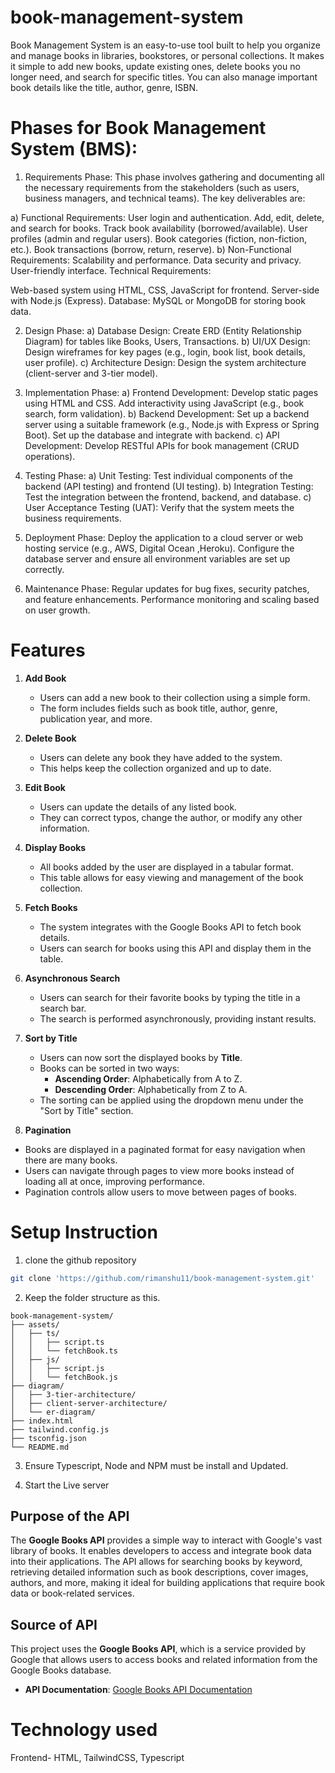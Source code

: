# book-management-system
Book Management System is an easy-to-use tool built to help you organize and manage books in libraries, bookstores, or personal collections. It makes it simple to add new books, update existing ones, delete books you no longer need, and search for specific titles. You can also manage important book details like the title, author, genre, ISBN. 

# Phases for Book Management System (BMS):

1. Requirements Phase:
This phase involves gathering and documenting all the necessary requirements from the stakeholders (such as users, business managers, and technical teams). The key deliverables are:

a) Functional Requirements:
	User login and authentication.
	Add, edit, delete, and search for books.
	Track book availability (borrowed/available).
	User profiles (admin and regular users).
	Book categories (fiction, non-fiction, etc.).
	Book transactions (borrow, return, reserve).
b) Non-Functional Requirements:
	Scalability and performance.
	Data security and privacy.
	User-friendly interface.
	Technical Requirements:

Web-based system using HTML, CSS, JavaScript for frontend.
Server-side with Node.js (Express).
Database: MySQL or MongoDB for storing book data.

2. Design Phase:
a) Database Design:
	Create ERD (Entity Relationship Diagram) for tables like Books, Users, Transactions.
b) UI/UX Design:
	Design wireframes for key pages (e.g., login, book list, book details, user profile).
c) Architecture Design:
        Design the system architecture (client-server and 3-tier model).

3. Implementation Phase:
a) Frontend Development:
	Develop static pages using HTML and CSS.
	Add interactivity using JavaScript (e.g., book search, form validation).
b) Backend Development:
	Set up a backend server using a suitable framework (e.g., Node.js with Express or Spring Boot).
	Set up the database and integrate with backend.
c) API Development:
	Develop RESTful APIs for book management (CRUD operations).

4. Testing Phase:
a) Unit Testing:
	Test individual components of the backend (API testing) and frontend (UI testing).
b) Integration Testing:
	Test the integration between the frontend, backend, and database.
c) User Acceptance Testing (UAT):
	Verify that the system meets the business requirements.

5. Deployment Phase:
	Deploy the application to a cloud server or web hosting service (e.g., AWS, Digital Ocean ,Heroku).
	Configure the database server and ensure all environment variables are set up correctly.
6. Maintenance Phase:
	Regular updates for bug fixes, security patches, and feature enhancements.
	Performance monitoring and scaling based on user growth.


# Features

1. **Add Book**  
   - Users can add a new book to their collection using a simple form.  
   - The form includes fields such as book title, author, genre, publication year, and more.

2. **Delete Book**  
   - Users can delete any book they have added to the system.  
   - This helps keep the collection organized and up to date.

3. **Edit Book**  
   - Users can update the details of any listed book.  
   - They can correct typos, change the author, or modify any other information.

4. **Display Books**  
   - All books added by the user are displayed in a tabular format.  
   - This table allows for easy viewing and management of the book collection.

5. **Fetch Books**  
   - The system integrates with the Google Books API to fetch book details.  
   - Users can search for books using this API and display them in the table.

6. **Asynchronous Search**  
   - Users can search for their favorite books by typing the title in a search bar.  
   - The search is performed asynchronously, providing instant results.

7. **Sort by Title**
   - Users can now sort the displayed books by **Title**.
   - Books can be sorted in two ways:
     - **Ascending Order**: Alphabetically from A to Z.
     - **Descending Order**: Alphabetically from Z to A.
   - The sorting can be applied using the dropdown menu under the "Sort by Title" section.

8. **Pagination**
- Books are displayed in a paginated format for easy navigation when there are many books.
- Users can navigate through pages to view more books instead of loading all at once, improving performance.
- Pagination controls allow users to move between pages of books.



# Setup Instruction

1) clone the github repository

```bash
git clone 'https://github.com/rimanshu11/book-management-system.git'
```
2) Keep the folder structure as this.

 ```
 book-management-system/
├── assets/
│   ├── ts/
│   │   ├── script.ts
│   │   └── fetchBook.ts
│   ├── js/
│   │   ├── script.js
│   │   └── fetchBook.js
├── diagram/
│   ├── 3-tier-architecture/
│   ├── client-server-architecture/
│   └── er-diagram/
├── index.html
├── tailwind.config.js
├── tsconfig.json
└── README.md
```
3. Ensure Typescript, Node and NPM must be install and Updated.

4. Start the Live server

## Purpose of the API

The **Google Books API** provides a simple way to interact with Google's vast library of books. It enables developers to access and integrate book data into their applications. The API allows for searching books by keyword, retrieving detailed information such as book descriptions, cover images, authors, and more, making it ideal for building applications that require book data or book-related services.

## Source of API

This project uses the **Google Books API**, which is a service provided by Google that allows users to access books and related information from the Google Books database.

- **API Documentation**: [Google Books API Documentation](https://developers.google.com/books)


# Technology used

Frontend- HTML, TailwindCSS, Typescript